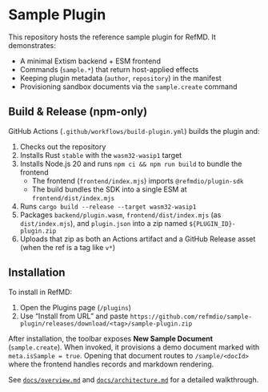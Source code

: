 # Sample Plugin

This repository hosts the reference sample plugin for RefMD. It demonstrates:

- A minimal Extism backend + ESM frontend
- Commands (`sample.*`) that return host-applied effects
- Keeping plugin metadata (`author`, `repository`) in the manifest
- Provisioning sandbox documents via the `sample.create` command

## Build & Release (npm-only)

GitHub Actions (`.github/workflows/build-plugin.yml`) builds the plugin and:

1. Checks out the repository
2. Installs Rust `stable` with the `wasm32-wasip1` target
3. Installs Node.js 20 and runs `npm ci && npm run build` to bundle the frontend
   - The frontend (`frontend/index.mjs`) imports `@refmdio/plugin-sdk`
   - The build bundles the SDK into a single ESM at `frontend/dist/index.mjs`
4. Runs `cargo build --release --target wasm32-wasip1`
5. Packages `backend/plugin.wasm`, `frontend/dist/index.mjs` (as `dist/index.mjs`),
   and `plugin.json` into a zip named `${PLUGIN_ID}-plugin.zip`
6. Uploads that zip as both an Actions artifact and a GitHub Release asset (when
   the ref is a tag like `v*`)

## Installation

To install in RefMD:

1. Open the Plugins page (`/plugins`)
2. Use “Install from URL” and paste
   `https://github.com/refmdio/sample-plugin/releases/download/<tag>/sample-plugin.zip`

After installation, the toolbar exposes **New Sample Document** (`sample.create`).
When invoked, it provisions a demo document marked with `meta.isSample = true`.
Opening that document routes to `/sample/<docId>` where the frontend handles
records and markdown rendering.

See [`docs/overview.md`](docs/overview.md) and [`docs/architecture.md`](docs/architecture.md)
for a detailed walkthrough.
